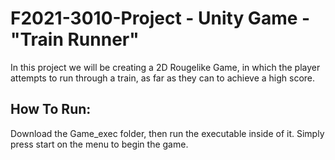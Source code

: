 # F2021-3010-Project - Unity Game - "Train Runner"

In this project we will be creating a 2D Rougelike Game, in which the player attempts to run through a train, as far as they can to achieve a high score.

## How To Run:

Download the Game_exec folder, then run the executable inside of it. Simply press start on the menu to begin the game.

